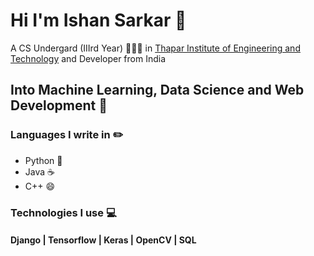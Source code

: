 # Hi I'm Ishan Sarkar :rocket:

A CS Undergard (IIIrd Year) 👨🏻‍💻 in [Thapar Institute of Engineering and Technology](https://thapar.edu) and Developer from India

## Into Machine Learning, Data Science and Web Development :robot:

### Languages I write in :pencil2:

- Python :snake:
- Java :coffee:
- C++ :smile:

### Technologies I use :computer:

#### Django | Tensorflow | Keras | OpenCV | SQL